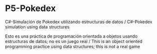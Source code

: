 # P5-Pokedex
C#-Simulación de Pokedex utilizando estructuras de datos / C#-Pokedex simulation using data structures

Esto es una práctica de programación orientada a objetos usando estructuras de datos; no es un juego real / This is an object oriented programming practice using data structures; this is not a real game
